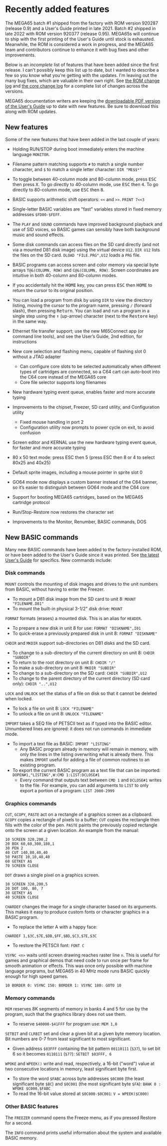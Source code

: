 # Recently added features

The MEGA65 batch #1 shipped from the factory with ROM version 920287 (release 0.9) and a User's Guide printed in late 2021. Batch #2 shipped in late 2022 with ROM version 920377 (release 0.95). MEGA65s will continue to ship with the first printing of the User's Guide until stock is exhausted. Meanwhile, the ROM is considered a work in progress, and the MEGA65 team and contributors continue to enhance it with bug fixes and other improvements.

Below is an _incomplete_ list of features that have been added since the first release. I can't possibly keep this list up to date, but I wanted to describe a few so you know what you're getting with the updates. I'm leaving out the many bug fixes, which are valuable in their own right. See [the ROM change log](https://github.com/MEGA65/mega65-rom-public/blob/main/CHANGELOG.md) and [the core change log](https://github.com/MEGA65/mega65-core/blob/release-0.96/release-build/Changelog.md) for a complete list of changes across the versions. 

MEGA65 documentation writers are keeping the [downloadable PDF version of the User's Guide](https://files.mega65.org/manuals-upload/mega65-userguide.pdf) up to date with new features. Be sure to download this along with ROM updates.

## New features

Some of the new features that have been added in the last couple of years:

-   Holding RUN/STOP during boot immediately enters the machine language `MONITOR`.
-   Filename pattern matching supports `#` to match a single number character, and `$` to match a single letter character: `DIR "ME$$*"`
-   To toggle between 40-column mode and 80-column mode, press <kbd>ESC</kbd> then press <kbd>X</kbd>. To go directly to 40-column mode, use <kbd>ESC</kbd> then <kbd>4</kbd>. To go directly to 80-column mode, use <kbd>ESC</kbd> then <kbd>8</kbd>.
-   BASIC supports arithmetic shift operators: `<<` and `>>`. `PRINT 7<<3`
-   Single-letter BASIC variables are "fast" variables stored in fixed memory addresses `$FD00-$FEFF`.
-   The `PLAY` and `SOUND` commands have improved background playback and use of SID voices, so BASIC games can sensibly have both background music and sound effects.
-   Some disk commands can access files on the SD card directly (and not via a mounted D81 disk image) using the virtual device `U12`. `DIR U12` lists the files on the SD card. `DLOAD "FILE.PRG",U12` loads a `PRG` file.
-   BASIC programs can access screen and color memory via special byte arrays `T@&(COLUMN, ROW)` and `C@&(COLUMN, ROW)`. Screen coordinates are intuitive in both 40-column and 80-column modes.
-   If you accidentally hit the <kbd>HOME</kbd> key, you can press <kbd>ESC</kbd> then <kbd>HOME</kbd> to return the cursor to its original position.
-   You can load a program from disk by using `DIR` to view the directory listing, moving the cursor to the program name, pressing `/` (forward slash), then pressing <kbd>Return</kbd>. You can load and run a program in a single step using the <kbd>&uarr;</kbd> (up-arrow) character (next to the <kbd>Restore</kbd> key) in the same way.

- Ethernet file transfer support; use the new M65Connect app (or command line tools), and see the User’s Guide, 2nd edition, for instructions
- New core selection and flashing menu, capable of flashing slot 0 without a JTAG adapter
  - Can configure core slots to be selected automatically when different types of cartridges are connected, so a C64 cart can auto-boot into the C64 core instead of the MEGA65 core
  - Core file selector supports long filenames
- New hardware typing event queue, enables faster and more accurate typing
- Improvements to the chipset, Freezer, SD card utility, and Configuration utility
  - Fixed mouse handling in port 2
  - Configuration utility now prompts to power cycle on exit, to avoid confusion

- Screen editor and KERNAL use the new hardware typing event queue, for faster and more accurate typing
- 80 x 50 text mode: press ESC then 5 (press ESC then 8 or 4 to select 80x25 and 40x25)
- Default sprite images, including a mouse pointer in sprite slot 0
- GO64 mode now displays a custom banner instead of the C64 banner, so it’s easier to distinguish between GO64 mode and the C64 core
- Support for booting MEGA65 cartridges, based on the MEGA65 cartridge protocol
- Run/Stop-Restore now restores the character set
- Improvements to the Monitor, Renumber, BASIC commands, DOS

## New BASIC commands

Many new BASIC commands have been added to the factory-installed ROM, or have been added to the User's Guide since it was printed. See [the latest User's Guide](https://files.mega65.org/manuals-upload/mega65-userguide.pdf) for specifics. New commands include:

### Disk commands

`MOUNT` controls the mounting of disk images and drives to the unit numbers from BASIC, without having to enter the Freezer.

-   To mount a D81 disk image from the SD card to unit 8: `MOUNT "FILENAME.D81"`
-   To mount the built-in physical 3-1/2" disk drive: `MOUNT`

`FORMAT` formats (erases) a mounted disk. This is an alias for `HEADER`.

-   To prepare a new disk in unit 8 for use: `FORMAT "DISKNAME",I01`
-   To quick-erase a previously prepared disk in unit 8: `FORMAT "DISKNAME"`

`CHDIR` and `MKDIR` support sub-directories on D81 disks and the SD card.

-   To change to a sub-directory of the current directory on unit 8: `CHDIR "SUBDIR"`
-   To return to the root directory on unit 8: `CHDIR "/"`
-   To make a sub-directory on unit 8: `MKDIR "SUBDIR"`
-   To change to a sub-directory on the SD card: `CHDIR "SUBDIR",U12`
-   To change to the parent directory of the current directory (SD card only): `CHDIR "..",U12`

`LOCK` and `UNLOCK` set the status of a file on disk so that it cannot be deleted when locked.

-   To lock a file on unit 8: `LOCK "FILENAME"`
-   To unlock a file on unit 8: `UNLOCK "FILENAME"`

`IMPORT` takes a SEQ file of PETSCII text as if typed into the BASIC editor. Unnumbered lines are ignored: it does not run commands in immediate mode.

-   To import a text file as BASIC: `IMPORT "LISTING"`
    -   Any BASIC program already in memory will remain in memory, with only the lines in the listing overwriting what is already there. This makes `IMPORT` useful for adding a file of common routines to an existing program.
-   To export the current BASIC program as a text file that can be imported: `DOPEN#1,"LISTING",W:CMD 1:LIST:DCLOSE#1`
    -   Every command that outputs text between `CMD 1` and `DCLOSE#1` writes to the file. For example, you can add arguments to `LIST` to only export a portion of a program: `LIST 2000-2999`

### Graphics commands

`CUT`, `GCOPY`, `PASTE` act on a rectangle of a graphics screen as a clipboard. `GCOPY` copies a rectangle of pixels to a buffer; `CUT` copies the rectangle then fills with the color of the pen. `PASTE` paints the previously copied rectangle onto the screen at a given location. An example from the manual:

```
10 SCREEN 320,200,2
20 BOX 60,60,300,180,1
30 PEN 2
40 CUT 140,80,40,40
50 PASTE 10,10,40,40
60 GETKEY A$
70 SCREEN CLOSE
```

`DOT` draws a single pixel on a graphics screen.

```
10 SCREEN 320,200,5
20 DOT 100, 80, 7
30 GETKEY A$
40 SCREEN CLOSE
```

`CHARDEF` changes the image for a single character based on its arguments. This makes it easy to produce custom fonts or character graphics in a BASIC program.

-   To replace the letter A with a happy face:

```
CHARDEF 1,$3C,$7E,$DB,$FF,$BD,$C3,$7E,$3C
```

-   To restore the PETSCII font: `FONT C`

`VSYNC <n>` waits until screen drawing reaches raster line `n`. This is useful for games and graphical demos that need code to run once per frame for smooth animation or effects. This was once only possible with machine language programs, but MEGA65 in 40 MHz mode runs BASIC quickly enough for high speed games.

```
10 BORDER 0: VSYNC 150: BORDER 1: VSYNC 180: GOTO 10
```

### Memory commands

`MEM` reserves 8K segments of memory in banks 4 and 5 for use by the program, such that the graphics library does not use them.

-   To reserve `$40000-$41FFF` for program use: `MEM 1,0`

`SETBIT` and `CLRBIT` set and clear a given bit at a given byte memory location. Bit numbers are 0-7 from least significant to most significant.

-   Given address `$03FFF` containing the bit pattern `00110111` (`$37`), to set bit 6 so it becomes `0110111` (`$77`): `SETBIT $03FFF, 6`

`WPOKE` and `WPEEK()` write and read, respectively, a 16-bit ("word") value at two consecutive locations in memory, least significant byte first.

-   To store the word `$FABC` across byte addresses `$0C000` (the least significant byte `$BC`) and `$0C001` (the most significant byte `$FA`): `BANK 0 : WPOKE $C000,$FABC`
-   To read the 16-bit value stored at `$0C000-$0C001`: `V = WPEEK($C000)`

### Other BASIC features

The `FREEZER` command opens the Freeze menu, as if you pressed Restore for a second.

The `INFO` command prints useful information about the system and available BASIC memory.
